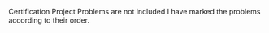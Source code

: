 Certification Project Problems are not included
I have marked the problems according to their order.